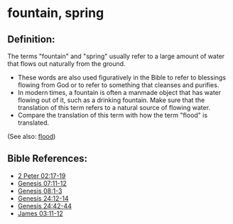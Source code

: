 # fountain, spring #

## Definition: ##

The terms "fountain" and "spring" usually refer to a large amount of water that flows out naturally from the ground.

* These words are also used figuratively in the Bible to refer to blessings flowing from God or to refer to something that cleanses and purifies.
* In modern times, a fountain is often a manmade object that has water flowing out of it, such as a drinking fountain. Make sure that the translation of this term refers to a natural source of flowing water.
* Compare the translation of this term with how the term "flood" is translated.

(See also: [flood](../other/flood.md))

## Bible References: ##

* [2 Peter 02:17-19](https://door43.org/en/bible/notes/2pe/02/17)
* [Genesis 07:11-12](https://door43.org/en/bible/notes/gen/07/11)
* [Genesis 08:1-3](https://door43.org/en/bible/notes/gen/08/01)
* [Genesis 24:12-14](https://door43.org/en/bible/notes/gen/24/12)
* [Genesis 24:42-44](https://door43.org/en/bible/notes/gen/24/42)
* [James 03:11-12](https://door43.org/en/bible/notes/jas/03/11)

